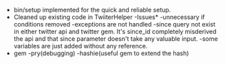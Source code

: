 * bin/setup implemented for the quick and reliable setup.
* Cleaned up existing code in TwiiterHelper
  -Issues*
  -unnecessary if conditions removed
  -exceptions are not handled
  -since query not exist in either twitter api and twitter gem. It's since_id completely misderived the api and that since parameter doesn't take any valuable input.
  -some variables are just added without any reference.
 * gem 
  -pry(debugging)
  -hashie(useful gem to extend the hash)


